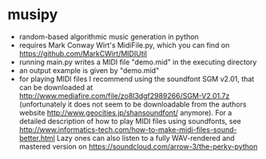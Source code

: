 # musipy
- random-based algorithmic music generation in python
- requires Mark Conway Wirt's MidiFile.py, which you can find on https://github.com/MarkCWirt/MIDIUtil
- running main.py writes a MIDI file "demo.mid" in the executing directory
- an output example is given by "demo.mid"
- for playing MIDI files I recommend using the soundfont SGM v2.01, that can be downloaded at http://www.mediafire.com/file/zo8l3dgf2989266/SGM-V2.01.7z (unfortunately it does not seem to be downloadable from the authors website http://www.geocities.jp/shansoundfont/ anymore). For a detailed description of how to play MIDI files using soundfonts, see http://www.informatics-tech.com/how-to-make-midi-files-sound-better.html Lazy ones can also listen to a fully WAV-rendered and mastered version on https://soundcloud.com/arrow-3/the-perky-python
